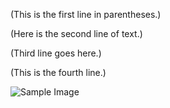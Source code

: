 
<html>
<head>
    <title>Simple HTML Example</title>
</head>
<body>
    <p>(This is the first line in parentheses.)</p>
    <p>(Here is the second line of text.)</p>
    <p>(Third line goes here.)</p>
    <p>(This is the fourth line.)</p>
    <img src="https://en.m.wikipedia.org/wiki/File:Assi_Ghat_Varanasi_morning_Aarti.jpg" alt="Sample Image">
</body>
</html>
